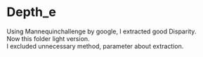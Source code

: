 # Depth_e

Using Mannequinchallenge by google, I extracted good Disparity.<br>
Now this folder light version.<br>
I excluded unnecessary method, parameter about extraction. 
